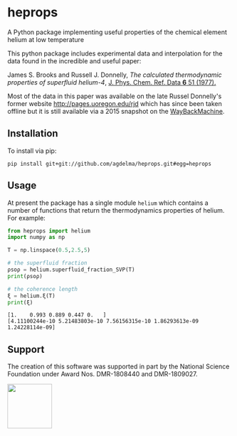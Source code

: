 # heprops
A Python package implementing useful properties of the chemical element helium at low temperature

This python package includes experimental data and interpolation for the data found in the incredible and useful paper:


James S. Brooks and Russell J. Donnelly, *The calculated thermodynamic properties of superfluid helium-4*, [J. Phys. Chem. Ref. Data **6** 51 (1977).](https://aip.scitation.org/doi/10.1063/1.555549)

Most of the data in this paper was available on the late Russel Donnelly's former website http://pages.uoregon.edu/rjd which has since been taken offline but it is still available via a 2015 snapshot on the [WayBackMachine](https://web.archive.org/web/20150620225058/http://pages.uoregon.edu/rjd/bd.htm).

## Installation
To install via pip:

    pip install git+git://github.com/agdelma/heprops.git#egg=heprops

## Usage
At present the package has a single module `helium` which contains a number of functions that return the thermodynamics properties of helium.  For example:

```python
from heprops import helium
import numpy as np

T = np.linspace(0.5,2.5,5)

# the superfluid fraction
ρsoρ = helium.superfluid_fraction_SVP(T)
print(ρsoρ)

# the coherence length
ξ = helium.ξ(T)
print(ξ)
```
    [1.    0.993 0.889 0.447 0.   ]
    [4.11100244e-10 5.21483803e-10 7.56156315e-10 1.86293613e-09 1.24228114e-09]    

## Support

The creation of this software was supported in part by the National Science Foundation under Award Nos. DMR-1808440 and DMR-1809027.

[<img width="100px" src="https://www.nsf.gov/images/logos/NSF_4-Color_bitmap_Logo.png">](https://www.nsf.gov/awardsearch/showAward?AWD_ID=1808440&HistoricalAwards=false)

